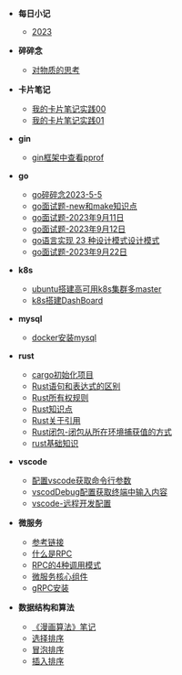 - **每日小记**
    - [2023](diary.md)

- **碎碎念**
    - [对物质的思考](./node/diary/2023-5-6-1312.md)

- **卡片笔记**
    - [我的卡片笔记实践00](./node/diary/2023-5-6-1313.md)
    - [我的卡片笔记实践01](./node/diary/2023-5-18-1135.md)

- **gin**
    - [gin框架中查看pprof](./node/diary/2023-5-6-1311.md)

- **go**
    - [go碎碎念2023-5-5](./node/diary/2023-5-6-1309.md)
    - [go面试题-new和make知识点](./node/diary/2023-8-30-1033.md)
    - [go面试题-2023年9月11日](./node/diary/2023-9-11-1443.md)
    - [go面试题-2023年9月12日](./node/diary/2023-9-12-1125.md)
    - [go语言实现 23 种设计模式设计模式](./node/diary/2023-9-13-1500.md)
    - [go面试题-2023年9月22日](./node/diary/2023-9-22-1140.md)

- **k8s**
    - [ubuntu搭建高可用k8s集群多master](./node/diary/2023-5-6-1308.md "欢迎入坑k8s")
    - [k8s搭建DashBoard](./node/diary/2023-5-6-1307.md)

- **mysql**
    - [docker安装mysql](./node/diary/2023-5-6-1306.md)

- **rust**
    - [cargo初始化项目](./node/diary/2023-6-7-1049.md)
    - [Rust语句和表达式的区别](./node/diary/2023-6-7-1051.md)
    - [Rust所有权规则](./node/diary/2023-6-7-1038.md)
    - [Rust知识点](./node/diary/2023-6-7-1042.md)
    - [Rust关于引用](./node/diary/2023-6-7-1045.md)
    - [Rust闭包-闭包从所在环境捕获值的方式](./node/diary/2023-6-13-1542.md)
    - [rust基础知识](./node/diary/2023-9-20-1523.md)

- **vscode**
    - [配置vscode获取命令行参数](./node/diary/2023-5-6-1147.md) 
    - [vscodDebug配置获取终端中输入内容](./node/diary/2023-5-6-1148.md)
    - [vscode-远程开发配置](./node/diary/2023-5-6-1146.md)

- **微服务**
    - [参考链接](./node/diary/2023-5-10-1501.md)
    - [什么是RPC](./node/diary/2023-5-10-1504.md)
    - [RPC的4种调用模式](./node/diary/2023-5-10-1509.md)
    - [微服务核心组件](./node/diary/2023-5-10-1515.md)
    - [gRPC安装](./node/diary/2023-5-11-1348.md)

- **数据结构和算法**
    - [《漫画算法》笔记](./node/diary/2023-8-31-0907.md)
    - [选择排序](./node/diary/2023-10-20-1521.md)
    - [冒泡排序](./node/diary/2023-10-20-1528.md)
    - [插入排序](./node/diary/2023-10-20-1531.md)
